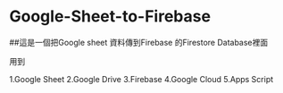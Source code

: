 # Google-Sheet-to-Firebase

##這是一個把Google sheet 資料傳到Firebase 的Firestore Database裡面

用到

1.Google Sheet
2.Google Drive
3.Firebase
4.Google Cloud
5.Apps Script

